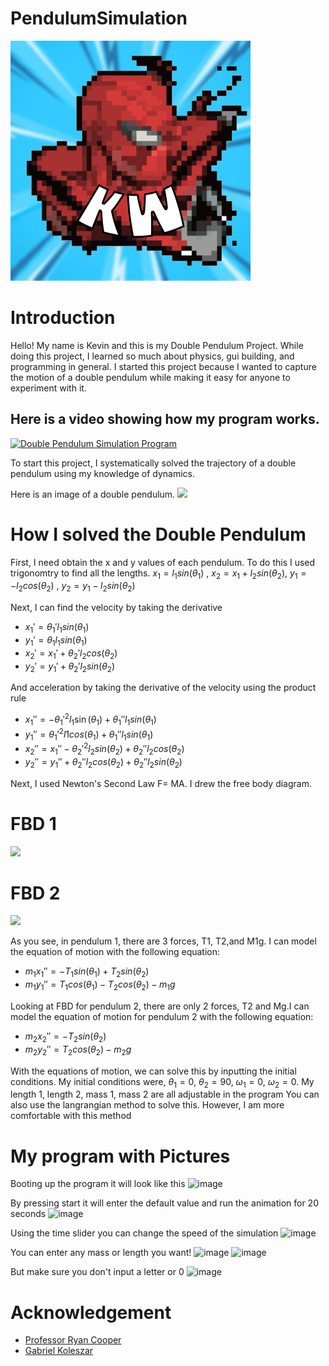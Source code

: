 # PendulumSimulation
<img src="SpiderManIcon!.png"></img>


# Introduction
<p>Hello! My name is Kevin and this is my Double Pendulum Project. While doing this project, I learned so much about physics, gui building, and programming in general. I started this project because I wanted to capture the motion of a double pendulum while making it easy for anyone to experiment with it.</p>

## Here is a video showing how my program works.
[![Double Pendulum Simulation Program](https://img.youtube.com/vi/-DgiQJnjSQc/0.jpg)](https://www.youtube.com/watch?v=-DgiQJnjSQc)
<p> To start this project, I systematically solved the trajectory of a double pendulum using my knowledge of dynamics.</p>
Here is an image of a double pendulum.
<img src= "http://rotations.berkeley.edu/wp-content/uploads/2017/10/double-pendulum.png"></img>


# How I solved the Double Pendulum

First, I need obtain the x and y values of each pendulum. To do this I used trigonomtry to find all the lengths.
$x_1= l_1sin(\theta_1)$ , $x_2= x_1+l_2sin(\theta_2)$, $y_1= -l_2cos(\theta_2)$ , $y_2= y_1-l_2sin(\theta_2)$

Next, I can find the velocity by taking the derivative


- $x_1'= \theta_1'l_1sin(\theta_1)$
- $y_1'=\theta_1l_1sin(\theta_1)$
- $x_2'= x_1'+\theta_2'l_2cos(\theta_2)$
- $y_2'=y_1'+\theta_2'l_2sin(\theta_2)$

And acceleration by taking the derivative of the velocity using the product rule

- $x_1''= -\theta_1'^2 l_1\sin(\theta_1)+\theta_1''l_1sin(\theta_1)$
- $y_1''=\theta_1'^2 l1cos(\theta_1)+\theta_1''l_1sin(\theta_1)$
- $x_2''= x_1'' - \theta_2'^2 l_2sin(\theta_2)+\theta_2''l_2cos(\theta_2)$
- $y_2''=y_1''+\theta_2'' l_2cos(\theta_2)+\theta_2''l_2sin(\theta_2)$

Next, I used Newton's Second Law F= MA. I drew the free body diagram.
# FBD 1
<img src =
"https://www.myphysicslab.com/pendulum/dbl_pendulum_m1.gif"></img>

# FBD 2
<img src =
"https://www.myphysicslab.com/pendulum/dbl_pendulum_m2.gif"></img>



As you see, in pendulum 1, there are 3 forces, T1, T2,and M1g.
I can model the equation of motion with the following equation:

- $m_1 x_1'' = -T_1sin(\theta_1)+T_2sin(\theta_2)$
- $m_1 y_1''=T_1cos(\theta_1)-T_2cos(\theta_2)-m_1g$

Looking at FBD for pendulum 2, there are only 2 forces, T2 and Mg.I can model the equation of motion for pendulum 2 with the following equation:

- $m_2x_2''=-T_2sin(\theta_2)$
- $m_2y_2''=T_2cos(\theta_2)-m_2g$

With the equations of motion, we can solve this by inputting the initial conditions. My initial conditions were,
$\theta_1=0$, $\theta_2=90$, $\omega_1 =0$, $\omega_2=0$. My length 1, length 2, mass 1, mass 2 are all adjustable in the program
You can also use the langrangian method to solve this. However, I am more comfortable with this method

# My program with Pictures
Booting up the program it will look like this
![image](https://user-images.githubusercontent.com/114878518/206978950-b03af6f0-7250-49ef-9239-151cca20cc57.png)

By pressing start it will enter the default value and run the animation for 20 seconds
![image](https://user-images.githubusercontent.com/114878518/206979120-05fc30c1-259c-4030-9609-186047c22c45.png)

Using the time slider you can change the speed of the simulation
![image](https://user-images.githubusercontent.com/114878518/206979188-cd8e122a-5b6a-4d14-a787-0eb602663194.png)

You can enter any mass or length you want!
![image](https://user-images.githubusercontent.com/114878518/206979256-d3aca0f8-1cc7-4723-8dc6-a6b224e90353.png)
![image](https://user-images.githubusercontent.com/114878518/206979339-b148a76b-cb3b-4c7c-92f0-f4497a391e4e.png)

But make sure you don't input a letter or 0
![image](https://user-images.githubusercontent.com/114878518/206979409-e9ff02c2-7079-4b26-bd4b-b2f000a49fed.png)






  
# Acknowledgement
- [Professor Ryan Cooper](https://github.com/cooperrc)
- [Gabriel Koleszar](https://github.com/gabekole)

